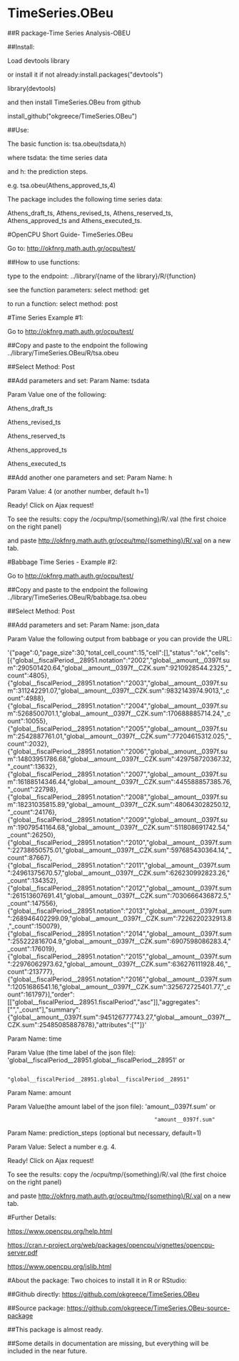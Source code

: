 # TimeSeries.OBeu
##R package-Time Series Analysis-OBEU

##Install:

Load devtools library 

or install it if not already:install.packages("devtools")

library(devtools)

and then install TimeSeries.OBeu from github

install_github("okgreece/TimeSeries.OBeu")

##Use:

The basic function is: tsa.obeu(tsdata,h)

where tsdata: the time series data

and h: the prediction steps.

e.g. tsa.obeu(Athens_approved_ts,4)

The package includes the following time series data:

Athens_draft_ts, Athens_revised_ts, Athens_reserved_ts, Athens_approved_ts and Athens_executed_ts.


#OpenCPU Short Guide- TimeSeries.OBeu

Go to: http://okfnrg.math.auth.gr/ocpu/test/

##How to use functions:

type to the endpoint:
../library/{name of the library}/R/{function}

see the function parameters:
select method: get

to run a function:
select method: post


#Time Series Example #1:

Go to http://okfnrg.math.auth.gr/ocpu/test/

##Copy and paste to the endpoint the following
../library/TimeSeries.OBeu/R/tsa.obeu

##Select Method: Post

##Add parameters and set:
Param Name: tsdata

Param Value one of the following:

Athens_draft_ts

Athens_revised_ts

Athens_reserved_ts

Athens_approved_ts

Athens_executed_ts



##Add another one parameters and set:
Param Name: h

Param Value: 4 (or another number, default h=1)

Ready! Click on Ajax request!

To see the results: copy the /ocpu/tmp/{something}/R/.val (the first choice on the right panel)

and paste http://okfnrg.math.auth.gr/ocpu/tmp/{something}/R/.val on a new tab.

#Babbage Time Series - Example #2:

Go to http://okfnrg.math.auth.gr/ocpu/test/

##Copy and paste to the endpoint the following
../library/TimeSeries.OBeu/R/babbage.tsa.obeu

##Select Method: Post

##Add parameters and set:
Param Name: json_data

Param Value the following output from babbage or you can provide the URL:

 '{"page":0,"page_size":30,"total_cell_count":15,"cell":[],"status":"ok","cells":[{"global__fiscalPeriod__28951.notation":"2002","global__amount__0397f.sum":290501420.64,"global__amount__0397f__CZK.sum":9210928544.2325,"_count":4805},{"global__fiscalPeriod__28951.notation":"2003","global__amount__0397f.sum":311242291.07,"global__amount__0397f__CZK.sum":9832143974.9013,"_count":4988},{"global__fiscalPeriod__28951.notation":"2004","global__amount__0397f.sum":5268500701.1,"global__amount__0397f__CZK.sum":170688885714.24,"_count":10055},{"global__fiscalPeriod__28951.notation":"2005","global__amount__0397f.sum":2542887761.01,"global__amount__0397f__CZK.sum":77204615312.025,"_count":2032},{"global__fiscalPeriod__28951.notation":"2006","global__amount__0397f.sum":14803951786.68,"global__amount__0397f__CZK.sum":429758720367.32,"_count":13632},{"global__fiscalPeriod__28951.notation":"2007","global__amount__0397f.sum":16188514346.44,"global__amount__0397f__CZK.sum":445588857385.76,"_count":22798},{"global__fiscalPeriod__28951.notation":"2008","global__amount__0397f.sum":18231035815.89,"global__amount__0397f__CZK.sum":480643028250.12,"_count":24176},{"global__fiscalPeriod__28951.notation":"2009","global__amount__0397f.sum":19079541164.68,"global__amount__0397f__CZK.sum":511808691742.54,"_count":26250},{"global__fiscalPeriod__28951.notation":"2010","global__amount__0397f.sum":22738650575.01,"global__amount__0397f__CZK.sum":597685430364.14,"_count":87667},{"global__fiscalPeriod__28951.notation":"2011","global__amount__0397f.sum":24961375670.57,"global__amount__0397f__CZK.sum":626230992823.26,"_count":134352},{"global__fiscalPeriod__28951.notation":"2012","global__amount__0397f.sum":261513607691.41,"global__amount__0397f__CZK.sum":7030666436872.5,"_count":147556},{"global__fiscalPeriod__28951.notation":"2013","global__amount__0397f.sum":268946402299.09,"global__amount__0397f__CZK.sum":7226220232913.8,"_count":150079},{"global__fiscalPeriod__28951.notation":"2014","global__amount__0397f.sum":255222816704.9,"global__amount__0397f__CZK.sum":6907598086283.4,"_count":176019},{"global__fiscalPeriod__28951.notation":"2015","global__amount__0397f.sum":22976062973.62,"global__amount__0397f__CZK.sum":636276111928.46,"_count":213777},{"global__fiscalPeriod__28951.notation":"2016","global__amount__0397f.sum":12051686541.16,"global__amount__0397f__CZK.sum":325672725401.77,"_count":161797}],"order":[["global__fiscalPeriod__28951.fiscalPeriod","asc"]],"aggregates":["","_count"],"summary":{"global__amount__0397f.sum":945126777743.27,"global__amount__0397f__CZK.sum":25485085887878},"attributes":[""]}'

Param Name: time

Param Value (the time label of the json file):  'global__fiscalPeriod__28951.global__fiscalPeriod__28951' or
                                                  
                                                  "global__fiscalPeriod__28951.global__fiscalPeriod__28951"

Param Name: amount

Param Value(the amount label of the json file): 'amount__0397f.sum' or
                                                  
                                                  "amount__0397f.sum"
                                                  
                                                  
Param Name: prediction_steps (optional but necessary, default=1)

Param Value: Select a number e.g. 4.

Ready! Click on Ajax request!

To see the results: copy the /ocpu/tmp/{something}/R/.val (the first choice on the right panel)

and paste http://okfnrg.math.auth.gr/ocpu/tmp/{something}/R/.val on a new tab.


#Further Details:

https://www.opencpu.org/help.html

https://cran.r-project.org/web/packages/opencpu/vignettes/opencpu-server.pdf

https://www.opencpu.org/jslib.html


#About the package:
Two choices to install it in R or RStudio:

##Github directly:
https://github.com/okgreece/TimeSeries.OBeu 

##Source package:
https://github.com/okgreece/TimeSeries.OBeu-source-package 


##This package is almost ready.

##Some details in documentation are missing, but everything will be included in the near future.



